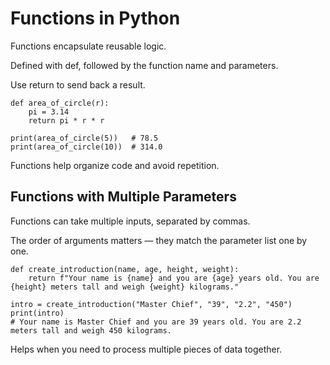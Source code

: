 # Functions in Python

Functions encapsulate reusable logic.

Defined with def, followed by the function name and parameters.

Use return to send back a result.

    def area_of_circle(r):
        pi = 3.14
        return pi * r * r

    print(area_of_circle(5))   # 78.5
    print(area_of_circle(10))  # 314.0

Functions help organize code and avoid repetition.

## Functions with Multiple Parameters

Functions can take multiple inputs, separated by commas.

The order of arguments matters — they match the parameter list one by one.

    def create_introduction(name, age, height, weight):
        return f"Your name is {name} and you are {age} years old. You are {height} meters tall and weigh {weight} kilograms."

    intro = create_introduction("Master Chief", "39", "2.2", "450")
    print(intro)
    # Your name is Master Chief and you are 39 years old. You are 2.2 meters tall and weigh 450 kilograms.

Helps when you need to process multiple pieces of data together.
